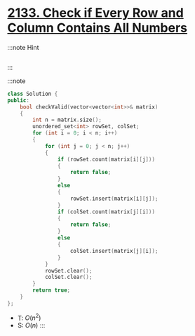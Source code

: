 # [2133\. Check if Every Row and Column Contains All Numbers](https://leetcode.com/problems/check-if-every-row-and-column-contains-all-numbers/)

:::note Hint
```cpp

```
:::

:::note
```cpp
class Solution {
public:
    bool checkValid(vector<vector<int>>& matrix)
    {
        int n = matrix.size();
        unordered_set<int> rowSet, colSet;
        for (int i = 0; i < n; i++)
        {
            for (int j = 0; j < n; j++)
            {
                if (rowSet.count(matrix[i][j]))
                {
                    return false;
                }
                else
                {
                    rowSet.insert(matrix[i][j]);
                }
                if (colSet.count(matrix[j][i]))
                {
                    return false;
                }
                else
                {
                    colSet.insert(matrix[j][i]);
                }
            }
            rowSet.clear();
            colSet.clear();
        }
        return true;
    }
};
```
- T: $O(n^2)$
- S: $O(n)$
:::
